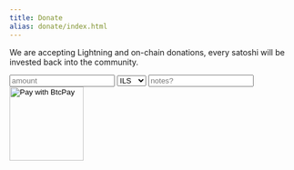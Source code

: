 ```yaml
---
title: Donate
alias: donate/index.html
---
```


<div class="center">

We are accepting Lightning and on-chain donations, every satoshi will be invested back into the community.

<form method="POST" target="_blank" action="https://btcpay.ln.bitembassy.org/api/v1/invoices">
    <input type="hidden" name="storeId" value="7c8Z57eXyJ36ZbaAJr4LBdZjiy62TrJLBJiQFFAKKVrU" />
    <input type="hidden" name="browserRedirect" value="https://www.bitembassy.org/thankyou.html" />
    <input id="btcpay-input-price" name="price" placeholder="amount" type="number" step="any" min="0" oninput="event.preventDefault();isNaN(event.target.value) ? document.querySelector('#btcpay-input-price').value = 0 : event.target.value"  />
    <select name="currency">
        <option value="BTC">BTC</option>
        <option value="USD">USD</option>
        <option value="ILS" selected>ILS</option>
    </select>
    <input placeholder="notes?" name="orderId" value="" />
    <input type="image" class="submit" name="submit" src="/img/pay.svg" style="width:130px" alt="Pay with BtcPay">
</form>
</div>
